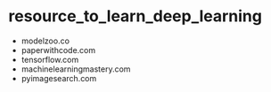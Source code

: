 # resource_to_learn_deep_learning
* modelzoo.co
* paperwithcode.com
* tensorflow.com
* machinelearningmastery.com
* pyimagesearch.com
